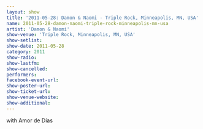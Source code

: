 ```yaml
---
layout: show
title: '2011-05-28: Damon & Naomi - Triple Rock, Minneapolis, MN, USA'
name: 2011-05-28-damon-naomi-triple-rock-minneapolis-mn-usa
artist: 'Damon & Naomi'
show-venue: 'Triple Rock, Minneapolis, MN, USA'
show-setlist: 
show-date: 2011-05-28
category: 2011
show-radio: 
show-lastfm: 
show-cancelled: 
performers: 
facebook-event-url: 
show-poster-url: 
show-ticket-url: 
show-venue-website: 
show-additional: 
---
```


with Amor de Días